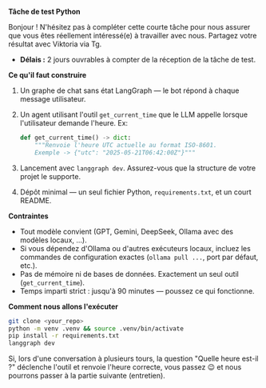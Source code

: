 **Tâche de test Python**

Bonjour ! N'hésitez pas à compléter cette courte tâche pour nous assurer que vous êtes réellement intéressé(e) à travailler avec nous. Partagez votre résultat avec Viktoria via Tg.

*   **Délais :** 2 jours ouvrables à compter de la réception de la tâche de test.

**Ce qu'il faut construire**

1.  Un graphe de chat sans état LangGraph — le bot répond à chaque message utilisateur.
2.  Un agent utilisant l'outil `get_current_time` que le LLM appelle lorsque l'utilisateur demande l'heure. Ex:

    ```python
    def get_current_time() -> dict:
        """Renvoie l'heure UTC actuelle au format ISO-8601.
        Exemple -> {"utc": "2025-05-21T06:42:00Z"}"""
    ```

3.  Lancement avec `langgraph dev`. Assurez-vous que la structure de votre projet le supporte.
4.  Dépôt minimal — un seul fichier Python, `requirements.txt`, et un court README.

**Contraintes**

*   Tout modèle convient (GPT, Gemini, DeepSeek, Ollama avec des modèles locaux, ...).
*   Si vous dépendez d'Ollama ou d'autres exécuteurs locaux, incluez les commandes de configuration exactes (`ollama pull ...`, port par défaut, etc.).
*   Pas de mémoire ni de bases de données. Exactement un seul outil (`get_current_time`).
*   Temps imparti strict : jusqu'à 90 minutes — poussez ce qui fonctionne.

**Comment nous allons l'exécuter**

```bash
git clone <your_repo>
python -m venv .venv && source .venv/bin/activate
pip install -r requirements.txt
langgraph dev
```

Si, lors d'une conversation à plusieurs tours, la question "Quelle heure est-il ?" déclenche l'outil et renvoie l'heure correcte, vous passez 😉 et nous pourrons passer à la partie suivante (entretien).